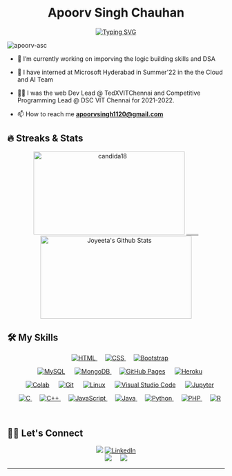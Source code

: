 
<h1 align="center">Apoorv Singh Chauhan </h1>

<p align="center">
    <a href="https://git.io/typing-svg"><img src="https://readme-typing-svg.demolab.com?font=Roboto&weight=600&size=24&pause=1000&width=435&lines=B.Tech+CSE+Undergraduate+%40+VITC;Web+Developer;Competitive+Programmer" alt="Typing SVG" /></a>
</p>

<p align="left"> <img src="https://komarev.com/ghpvc/?username=apoorv-asc&label=Profile%20views&color=0e75b6&style=flat" alt="apoorv-asc" /> </p>

- 🔭 I’m currently working on imporving the logic building skills and DSA

- 🌱 I have interned at Microsoft Hyderabad in Summer'22 in the the Cloud and AI Team

- 👨‍🏫 I was the web Dev Lead @ TedXVITChennai and Competitive Programming Lead @ DSC VIT Chennai for 2021-2022.

- 📫 How to reach me **apoorvsingh1120@gmail.com**


## 🔥 Streaks & Stats



<p align="center"><img src="https://github-readme-streak-stats.herokuapp.com/?user=apoorv-asc&theme=algolia" alt="candida18" width="350" height="192px"/>
    <a href="https://github.com/anuraghazra/github-readme-stats"> &emsp;&emsp;
     <img alt="Joyeeta's Github Stats" src="https://github-readme-stats.vercel.app/api?username=apoorv-asc&show_icons=true&count_private=true&theme=algolia" width="350" height="192px"/></a>
</p>


## 🛠️ My Skills

<p align="center"> 
  &emsp; 
  <a href="https://www.w3.org/html/" target="_blank"> 
   <img alt="HTML" src="https://img.shields.io/badge/HTML5%20-%23E34F26.svg?logo=html5&logoColor=white">
  </a>   
  &emsp;
  <a href="https://www.w3schools.com/css/" target="_blank">
    <img alt="CSS" src="https://img.shields.io/badge/CSS%20-%231572B6.svg?logo=css3&logoColor=white">
  </a> 
   &emsp;
  <a href="https://getbootstrap.com" target="_blank"> 
    <img alt="Bootstrap" src="https://img.shields.io/badge/Bootstrap-%23563D7C.svg?style=flat&logo=bootstrap&logoColor=white"/>
  </a>
</p>
<p align="center">
  &emsp;
    <a href="https://www.mysql.com/"><img alt="MySQL" src="https://img.shields.io/badge/MySQL-%2300f.svg?style=flat&llogo=mysql&logoColor=white"></a>
 &emsp;
 <a href="https://www.mongodb.com" target="_blank"> 
   <img alt="MongoDB" src="https://img.shields.io/badge/MongoDB-%234ea94b.svg?style=flat&logo=mongodb&logoColor=white"/>
  </a>
  &emsp;
    <a href="https://www.github.com"><img alt="GitHub Pages" src="https://img.shields.io/badge/GitHub%20Pages-%23327FC7.svg?style=flat&llogo=github&logoColor=white"></a>
  &emsp;
    <a href="https://www.heroku.com/"><img alt="Heroku" src="https://img.shields.io/badge/Heroku%20-%23430098.svg?logo=heroku&logoColor=white"></a>  
 </p>
 <p align="center">
  &emsp;
    <a href="#"><img alt="Colab" src="https://img.shields.io/badge/Colab-00b56a.svg?logo=google-colab&logoColor=white"></a>
  &emsp;
    <a href="#"><img alt="Git" src="https://img.shields.io/badge/Git%20-%23F05033.svg?logo=git&logoColor=white"></a>
  &emsp;
    <a href="#"><img alt="Linux" src="https://img.shields.io/badge/Linux-FCC624?style=flat&logo=linux&logoColor=black"></a>
  &emsp;
    <a href="#"><img alt="Visual Studio Code" src="https://img.shields.io/badge/Visual%20Studio%20Code-0078d7.svg?logo=visual-studio-code&logoColor=white"></a>
  &emsp;
    <a href="#"><img alt="Jupyter" src="https://img.shields.io/badge/Jupyter%20-%23F37626.svg?logo=Jupyter&logoColor=white"></a>
</p>
<p align="center"> 
  &emsp; 
  <a href="https://www.cprogramming.com/" target="_blank"> 
    <img alt="C" src="https://img.shields.io/badge/C%20-%232370ED.svg?logo=c&logoColor=white">
  </a> 
  &emsp;
  <a href="https://www.w3schools.com/cpp/" target="_blank"> 
    <img alt="C++" src="https://img.shields.io/badge/C++%20-%2300599C.svg?logo=c%2B%2B&logoColor=white">
  </a> 
  &emsp;
  <a href="https://developer.mozilla.org/en-US/docs/Web/JavaScript" target="_blank"> 
     <img alt="JavaScript" src="https://img.shields.io/badge/JavaScript%20-%23F7DF1E.svg?logo=javascript&logoColor=black">
   </a>
  &emsp;
  <a href="https://www.java.com" target="_blank"> 
    <img alt="Java" src="https://img.shields.io/badge/Java-%23007396.svg?logo=java&logoColor=white">
  </a>
  &emsp;
   <a href="https://www.python.org" target="_blank">
    <img alt="Python" src="https://img.shields.io/badge/Python%20-%2314354C.svg?logo=python&logoColor=white">
  </a>
  &emsp;
  <a href="https://www.php.net/">
    <img alt="PHP" src="https://img.shields.io/badge/PHP-%23777BB4.svg?logo=php&logoColor=white"/>
  </a>
  &emsp;
  <a href="https://www.php.net/">
    <img alt="R" src="https://img.shields.io/badge/r-%23276DC3.svg?style=flat&logo=r&logoColor=white"/>
  </a>
</p>

<br/>

## 🙋‍♀️ Let's Connect
<p align="center">  
	<a href="https://github.com/apoorv-asc"><img src="https://img.icons8.com/glyph-neue/64/000000/github.png"/></a>
	<a href="https://www.linkedin.com/in/apoorv-singh-chauhan/"><img src="https://img.icons8.com/nolan/64/linkedin-circled.png" alt="LinkedIn"/> </a>
    <br>
    <a href="mailto:apoorvsingh1120@gmail.com"><img src="https://img.icons8.com/color/48/null/gmail--v1.png"/></a>
    &nbsp;&nbsp;&nbsp;
	<a href="https://www.instagram.com/apoorv_singh_chauhan_/"><img src="https://img.icons8.com/color/48/null/instagram-new--v1.png"/></a>
	
</p>

<hr/>




